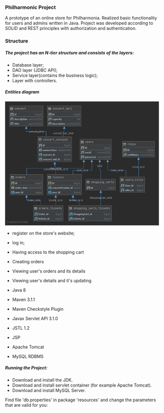 ### Philharmonic Project

A prototype of an online store for Philharmonia.
Realized basic functionality for users and admins written in Java.
Project was developed according to SOLID and REST principles with authorization and authentication.

### Structure

##### The project has an N-tier structure and consists of the layers:
* Database layer;
* DAO layer (JDBC API);
* Service layer(contains the business logic);
* Layer with controllers.

##### Entities diagram

<img src= "https://raw.githubusercontent.com/AntonPanchishko/img/main/spring-011.png" alt = "fitness_booking_uml" width = "700" />


* register on the store's website;
* log in;
* Having access to the shopping cart
* Creating orders
* Viewing user's orders and its details
* Viewing user's details and it's updating

* Java 8
* Maven 3.1.1
* Maven Checkstyle Plugin
* Javax Servlet API 3.1.0
* JSTL 1.2
* JSP
* Apache Tomcat
* MySQL RDBMS

##### Running the Project:

* Download and install the JDK.
* Download and install servlet container (for example Apache Tomcat).
* Download and install MySQL Server.

Find file 'db.properties' in package 'resources' and change the parameters that are valid for you:

